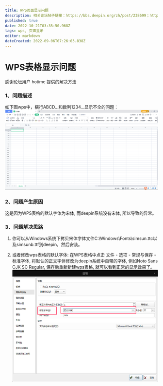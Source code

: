 ```yaml
---
title: WPS页面显示问题
description: 相关论坛帖子链接：https://bbs.deepin.org/zh/post/238699；https://bbs.deepin.org/zh/post/240463
published: true
date: 2022-10-21T03:35:50.968Z
tags: wps, 页面显示
editor: markdown
dateCreated: 2022-09-06T07:26:03.838Z
---
```


# WPS表格显示问题
感谢论坛用户 hotime 提供的解决方法
### 1、问题描述
如下图wps中，橫行ABCD...和数列1234...显示不全的问题：
![2022-9-6_84457.png](/2022-9-6_84457.png)
### 2、问题产生原因
这是因为WPS表格的默认字体为宋体, 而deepin系统没有宋体, 所以导致的异常。
### 3、问题解决思路
1. 你可以从Windows系统下拷贝宋体字体文件C:\Windows\Fonts\simsun.ttc以及simsunb.ttf到deepin，然后安装。

2. 或者修改wps表格的默认字体: 在WPS表格中点击 文件 - 选项 - 常规与保存 - 标准字体, 将默认的正文字体修改为deepin系统中自带的字体, 例如Noto Sans CJK SC Regular, 保存后重新新建wps表格, 就可以看到正常的显示效果了。
![2022-9-6_33264.png](/2022-9-6_33264.png)
